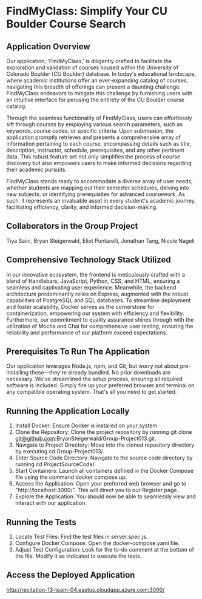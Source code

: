 # FindMyClass: Simplify Your CU Boulder Course Search

## Application Overview
Our application, 'FindMyClass,' is diligently crafted to facilitate the exploration and validation of courses housed within the University of Colorado Boulder (CU Boulder) database. In today's educational landscape, where academic institutions offer an ever-expanding catalog of courses, navigating this breadth of offerings can present a daunting challenge. FindMyClass endeavors to mitigate this challenge by furnishing users with an intuitive interface for perusing the entirety of the CU Boulder course catalog.

Through the seamless functionality of FindMyClass, users can effortlessly sift through courses by employing various search parameters, such as keywords, course codes, or specific criteria. Upon submission, the application promptly retrieves and presents a comprehensive array of information pertaining to each course, encompassing details such as title, description, instructor, schedule, prerequisites, and any other pertinent data. This robust feature set not only simplifies the process of course discovery but also empowers users to make informed decisions regarding their academic pursuits.

FindMyClass stands ready to accommodate a diverse array of user needs, whether students are mapping out their semester schedules, delving into new subjects, or identifying prerequisites for advanced coursework. As such, it represents an invaluable asset in every student's academic journey, facilitating efficiency, clarity, and informed decision-making.

## Collaborators in the Group Project
Tiya Saini, Bryan Steigerwald, Eliot Pontarelli, Jonathan Tang, Nicole Nageli

## Comprehensive Technology Stack Utilized
In our innovative ecosystem, the frontend is meticulously crafted with a blend of Handlebars, JavaScript, Python, CSS, and HTML, ensuring a seamless and captivating user experience. Meanwhile, the backend architecture predominantly relies on Express, augmented with the robust capabilities of PostgreSQL and SQL databases. To streamline deployment and foster scalability, Docker serves as the cornerstone for containerization, empowering our system with efficiency and flexibility. Furthermore, our commitment to quality assurance shines through with the utilization of Mocha and Chai for comprehensive user testing, ensuring the reliability and performance of our platform exceed expectations.

## Prerequisites To Run The Application
Our application leverages Node.js, npm, and Git, but worry not about pre-installing these—they're already bundled. No prior downloads are necessary. We've streamlined the setup process, ensuring all required software is included. Simply fire up your preferred browser and terminal on any compatible operating system. That's all you need to get started.

## Running the Application Locally
1. Install Docker: Ensure Docker is installed on your system.
2. Clone the Repository: Clone the project repository by running git clone git@github.com:BryanSteigerwald/Group-Project013.git.
3. Navigate to Project Directory: Move into the cloned repository directory by executing cd Group-Project013/.
4. Enter Source Code Directory: Navigate to the source code directory by running cd ProjectSourceCode/.
5. Start Containers: Launch all containers defined in the Docker Compose file using the command docker compose up.
6. Access the Application: Open your preferred web browser and go to "http://localhost:3000/". This will direct you to our Register page.
7. Explore the Application: You should now be able to seamlessly view and interact with our application.

## Running the Tests
1. Locate Test Files: Find the test files in server.spec.js.
2. Configure Docker Compose: Open the docker-compose.yaml file.
3. Adjust Test Configuration: Look for the to-do comment at the bottom of the file. Modify it as indicated to execute the tests.

## Access the Deployed Application 
http://recitation-13-team-04.eastus.cloudapp.azure.com:3000/